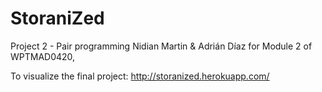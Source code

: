 # StoraniZed

Project 2 - Pair programming Nidian Martin & Adrián Díaz for Module 2 of WPTMAD0420,

To visualize the final project: http://storanized.herokuapp.com/


 


